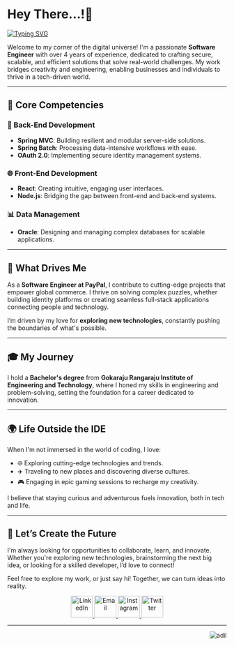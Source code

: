 # Hey There...!👋

[![Typing SVG](https://readme-typing-svg.herokuapp.com?font=Moto+Sans&weight=800&size=29&duration=10000&pause=10000&color=F7F7F7&width=435&lines=I+am+Mohammed+Adil+Yousuf)](https://git.io/typing-svg)

Welcome to my corner of the digital universe! I'm a passionate **Software Engineer** with over 4 years of experience, dedicated to crafting secure, scalable, and efficient solutions that solve real-world challenges. My work bridges creativity and engineering, enabling businesses and individuals to thrive in a tech-driven world.  

---

## 🌟 Core Competencies

### 🚀 Back-End Development  
- **Spring MVC**: Building resilient and modular server-side solutions.  
- **Spring Batch**: Processing data-intensive workflows with ease.  
- **OAuth 2.0**: Implementing secure identity management systems.  

### 🌐 Front-End Development  
- **React**: Creating intuitive, engaging user interfaces.  
- **Node.js**: Bridging the gap between front-end and back-end systems.  

### 📊 Data Management  
- **Oracle**: Designing and managing complex databases for scalable applications.  

---

## 🎯 What Drives Me  

As a **Software Engineer at PayPal**, I contribute to cutting-edge projects that empower global commerce. I thrive on solving complex puzzles, whether building identity platforms or creating seamless full-stack applications connecting people and technology.

I’m driven by my love for **exploring new technologies**, constantly pushing the boundaries of what's possible.  

---

## 🎓 My Journey  

I hold a **Bachelor's degree** from **Gokaraju Rangaraju Institute of Engineering and Technology**, where I honed my skills in engineering and problem-solving, setting the foundation for a career dedicated to innovation.  

---

## 🌍 Life Outside the IDE  

When I'm not immersed in the world of coding, I love:  
- 🌐 Exploring cutting-edge technologies and trends.  
- ✈️ Traveling to new places and discovering diverse cultures.  
- 🎮 Engaging in epic gaming sessions to recharge my creativity.  

I believe that staying curious and adventurous fuels innovation, both in tech and life.  

---

## 🤝 Let’s Create the Future  

I'm always looking for opportunities to collaborate, learn, and innovate. Whether you're exploring new technologies, brainstorming the next big idea, or looking for a skilled developer, I’d love to connect!  

Feel free to explore my work, or just say hi! Together, we can turn ideas into reality. 


<div align="center">
  <a href="https://www.linkedin.com/in/adilyousuf1234"> 
    <img src="https://img.icons8.com/?size=48&id=13930&format=png&color=000000" alt="LinkedIn" width="50px"> 
  </a>
  <a href="mailto:adilyousuf1234@gmail.com"> 
    <img src="https://img.icons8.com/?size=48&id=P7UIlhbpWzZm&format=png&color=000000" alt="Email" width="50px"> 
  </a>
  <a href="https://www.instagram.com/mohammed.adil.yousuf/"> 
    <img src="https://img.icons8.com/?size=48&id=Xy10Jcu1L2Su&format=png&color=000000" alt="Instagram" width="50px"> 
  </a>
  <a href="https://x.com/Adil_Yousuf_"> 
    <img src="https://img.icons8.com/?size=48&id=phOKFKYpe00C&format=png&color=000000" alt="Twitter" width="50px"> 
  </a>
</div>

---
<p align="right"> <img src="https://komarev.com/ghpvc/?username=AdilYousuf1234&label=Views&color=blue&style=plastic" alt="adil" /> </p>



